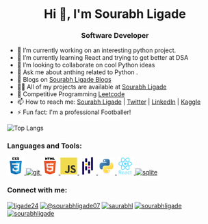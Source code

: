 <h1 align="center">Hi 👋, I'm Sourabh Ligade</h1>
<h3 align="center">Software Developer</h3>

- 🔭 I’m currently working on an interesting python project.
- 🌱 I’m currently learning React and trying to get better at DSA
- 👯 I’m looking to collaborate on cool Python ideas 
- 💬 Ask me about anthing related to Python .
- 📝 Blogs on [Sourabh Ligade Blogs](http://sourabhligade.pythonanywhere.com)
- 👨‍💻 All of my projects are available at [Sourabh Ligade](https://sourabhligade07.wixsite.com/ligade)
- 💬 Competitive Programming [Leetcode](https://leetcode.com/sourabhligade/)
- 📫 How to reach me: [Sourabh Ligade](https://sourabhligade07.wixsite.com/ligade) | [Twitter](https://twitter.com/SourabhLigade) | [LinkedIn](https://www.linkedin.com/in/ligade24/) | [Kaggle](https://www.kaggle.com/saurabhl/following)
- ⚡ Fun fact: I'm a professional Footballer!

![Top Langs](https://github-readme-stats.vercel.app/api/top-langs/?username=sourabhligade&layout=compact)
<h3 align="left">Languages and Tools:</h3>
<p align="left"> <a href="https://www.w3schools.com/css/" target="_blank" rel="noreferrer"> <img src="https://raw.githubusercontent.com/devicons/devicon/master/icons/css3/css3-original-wordmark.svg" alt="css3" width="40" height="40"/> </a>  <a href="https://git-scm.com/" target="_blank" rel="noreferrer"> <img src="https://www.vectorlogo.zone/logos/git-scm/git-scm-icon.svg" alt="git" width="40" height="40"/> </a> <a href="https://www.w3.org/html/" target="_blank" rel="noreferrer"> <img src="https://raw.githubusercontent.com/devicons/devicon/master/icons/html5/html5-original-wordmark.svg" alt="html5" width="40" height="40"/> </a> <a href="https://developer.mozilla.org/en-US/docs/Web/JavaScript" target="_blank" rel="noreferrer"> <img src="https://raw.githubusercontent.com/devicons/devicon/master/icons/javascript/javascript-original.svg" alt="javascript" width="40" height="40"/> </a> <a href="https://pandas.pydata.org/" target="_blank" rel="noreferrer"> <img src="https://raw.githubusercontent.com/devicons/devicon/2ae2a900d2f041da66e950e4d48052658d850630/icons/pandas/pandas-original.svg" alt="pandas" width="40" height="40"/> </a> <a href="https://www.python.org" target="_blank" rel="noreferrer"> <img src="https://raw.githubusercontent.com/devicons/devicon/master/icons/python/python-original.svg" alt="python" width="40" height="40"/> </a> <a href="https://reactjs.org/" target="_blank" rel="noreferrer"> <img src="https://raw.githubusercontent.com/devicons/devicon/master/icons/react/react-original-wordmark.svg" alt="react" width="40" height="40"/> </a> <a href="https://www.sqlite.org/" target="_blank" rel="noreferrer"> <img src="https://www.vectorlogo.zone/logos/sqlite/sqlite-icon.svg" alt="sqlite" width="40" height="40"/> </a> </p>
<h3 align="left">Connect with me:</h3><p align="left">
<a href="https://linkedin.com/in/ligade24" target="blank"><img align="center" src="https://raw.githubusercontent.com/rahuldkjain/github-profile-readme-generator/master/src/images/icons/Social/linked-in-alt.svg" alt="ligade24" height="30" width="40" /></a>
<a href="https://medium.com/@sourabhligade07" target="blank"><img align="center" src="https://raw.githubusercontent.com/rahuldkjain/github-profile-readme-generator/master/src/images/icons/Social/medium.svg" alt="@sourabhligade07" height="30" width="40" /></a>
<a href="https://kaggle.com/saurabhl" target="blank"><img align="center" src="https://raw.githubusercontent.com/rahuldkjain/github-profile-readme-generator/master/src/images/icons/Social/kaggle.svg" alt="saurabhl" height="30" width="40" /></a>
<a href="https://www.leetcode.com/sourabhligade" target="blank"><img align="center" src="https://raw.githubusercontent.com/rahuldkjain/github-profile-readme-generator/master/src/images/icons/Social/leet-code.svg" alt="sourabhligade" height="30" width="40" /></a>
<a href="https://twitter.com/sourabhligade" target="blank"><img align="center" src="https://raw.githubusercontent.com/rahuldkjain/github-profile-readme-generator/master/src/images/icons/Social/twitter.svg" alt="sourabhligade" height="30" width="40" /></a>
</p>
